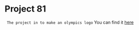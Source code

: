 # Project 81
``` The project in to make an olympics logo```
You can find it [here]('https://sambhav-saraswat123.github.io/project-81/index.html')
